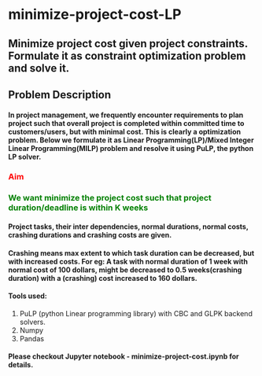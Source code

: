 # minimize-project-cost-LP
## Minimize project cost given project constraints. Formulate it as constraint optimization problem and solve it.
## Problem Description

#### In project management, we frequently encounter requirements to plan project such that overall project is completed within committed time to customers/users, but with minimal cost. This is clearly a optimization problem. Below we formulate it as Linear Programming(LP)/Mixed Integer Linear Programming(MILP) problem and resolve it using PuLP, the python LP solver.

### <span style="color:red">Aim</span>
### <span style="color:green">We want minimize the project cost such that project duration/deadline is within K weeks</span>

#### Project tasks, their inter dependencies, normal durations, normal costs, crashing durations and crashing costs are given. 

#### Crashing means max extent to which task duration can be decreased, but with increased costs. For eg: A task with normal duration of 1 week with normal cost of 100 dollars, might be decreased to 0.5 weeks(crashing duration) with a (crashing) cost increased to 160 dollars.

#### Tools used: 
1. PuLP (python Linear programming library) with CBC and GLPK backend solvers.
2. Numpy
3. Pandas

#### Please checkout Jupyter notebook - minimize-project-cost.ipynb for details.
